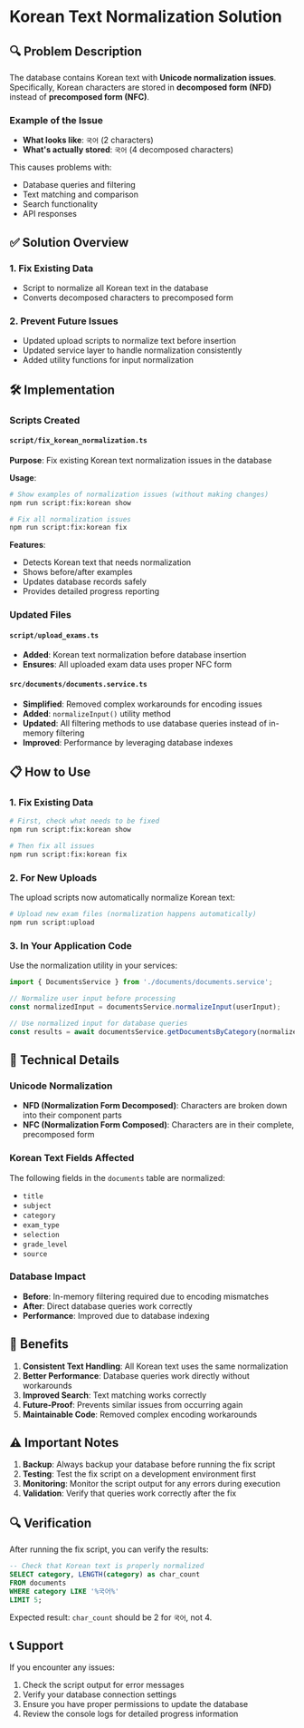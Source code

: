 # Korean Text Normalization Solution

## 🔍 Problem Description

The database contains Korean text with **Unicode normalization issues**. Specifically, Korean characters are stored in **decomposed form (NFD)** instead of **precomposed form (NFC)**.

### Example of the Issue

- **What looks like**: `국어` (2 characters)
- **What's actually stored**: `국어` (4 decomposed characters)

This causes problems with:
- Database queries and filtering
- Text matching and comparison
- Search functionality
- API responses

## ✅ Solution Overview

### 1. **Fix Existing Data**
- Script to normalize all Korean text in the database
- Converts decomposed characters to precomposed form

### 2. **Prevent Future Issues**
- Updated upload scripts to normalize text before insertion
- Updated service layer to handle normalization consistently
- Added utility functions for input normalization

## 🛠️ Implementation

### Scripts Created

#### `script/fix_korean_normalization.ts`
**Purpose**: Fix existing Korean text normalization issues in the database

**Usage**:
```bash
# Show examples of normalization issues (without making changes)
npm run script:fix:korean show

# Fix all normalization issues
npm run script:fix:korean fix
```

**Features**:
- Detects Korean text that needs normalization
- Shows before/after examples
- Updates database records safely
- Provides detailed progress reporting

### Updated Files

#### `script/upload_exams.ts`
- **Added**: Korean text normalization before database insertion
- **Ensures**: All uploaded exam data uses proper NFC form

#### `src/documents/documents.service.ts`
- **Simplified**: Removed complex workarounds for encoding issues
- **Added**: `normalizeInput()` utility method
- **Updated**: All filtering methods to use database queries instead of in-memory filtering
- **Improved**: Performance by leveraging database indexes

## 📋 How to Use

### 1. Fix Existing Data

```bash
# First, check what needs to be fixed
npm run script:fix:korean show

# Then fix all issues
npm run script:fix:korean fix
```

### 2. For New Uploads

The upload scripts now automatically normalize Korean text:

```bash
# Upload new exam files (normalization happens automatically)
npm run script:upload
```

### 3. In Your Application Code

Use the normalization utility in your services:

```typescript
import { DocumentsService } from './documents/documents.service';

// Normalize user input before processing
const normalizedInput = documentsService.normalizeInput(userInput);

// Use normalized input for database queries
const results = await documentsService.getDocumentsByCategory(normalizedInput);
```

## 🔧 Technical Details

### Unicode Normalization

- **NFD (Normalization Form Decomposed)**: Characters are broken down into their component parts
- **NFC (Normalization Form Composed)**: Characters are in their complete, precomposed form

### Korean Text Fields Affected

The following fields in the `documents` table are normalized:
- `title`
- `subject`
- `category`
- `exam_type`
- `selection`
- `grade_level`
- `source`

### Database Impact

- **Before**: In-memory filtering required due to encoding mismatches
- **After**: Direct database queries work correctly
- **Performance**: Improved due to database indexing

## 🚀 Benefits

1. **Consistent Text Handling**: All Korean text uses the same normalization
2. **Better Performance**: Database queries work directly without workarounds
3. **Improved Search**: Text matching works correctly
4. **Future-Proof**: Prevents similar issues from occurring again
5. **Maintainable Code**: Removed complex encoding workarounds

## ⚠️ Important Notes

1. **Backup**: Always backup your database before running the fix script
2. **Testing**: Test the fix script on a development environment first
3. **Monitoring**: Monitor the script output for any errors during execution
4. **Validation**: Verify that queries work correctly after the fix

## 🔍 Verification

After running the fix script, you can verify the results:

```sql
-- Check that Korean text is properly normalized
SELECT category, LENGTH(category) as char_count 
FROM documents 
WHERE category LIKE '%국어%' 
LIMIT 5;
```

Expected result: `char_count` should be 2 for `국어`, not 4.

## 📞 Support

If you encounter any issues:

1. Check the script output for error messages
2. Verify your database connection settings
3. Ensure you have proper permissions to update the database
4. Review the console logs for detailed progress information 